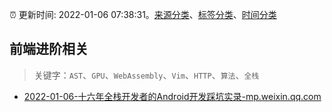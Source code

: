 :alarm_clock: 更新时间: 2022-01-06 07:38:31。[来源分类](../README.md)、[标签分类](../TAGS.md)、[时间分类](../TIMELINE.md)

## 前端进阶相关


> 关键字：`AST`、`GPU`、`WebAssembly`、`Vim`、`HTTP`、`算法`、`全栈`



- [2022-01-06-十六年全栈开发者的Android开发踩坑实录-mp.weixin.qq.com](https://blogread.cn/news/go.php?idItem=14866&url=http%3A%2F%2Fmp.weixin.qq.com%2Fs%3F__biz%3DMzUyMzM2ODUwMA%3D%3D%26amp%3Bmid%3D2247492761%26amp%3Bidx%3D2%26amp%3Bsn%3Dc27418bd06c4b87dedc58b184923c567%26amp%3Bchksm%3Dfa3f05c2cd488cd437cc7dabb3f84b1242a56211475c9c99e8a8a54ce867ed6b84ed75027376%26amp%3Bscene%3D27%23wechat_redirect%26comefrom%3Dhttps%253A%252F%252Fblogread.cn%252Fnews%252F) 